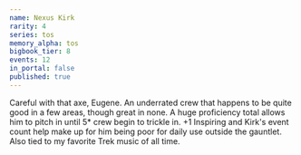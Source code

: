 ```yaml
---
name: Nexus Kirk
rarity: 4
series: tos
memory_alpha: tos
bigbook_tier: 8
events: 12
in_portal: false
published: true
---
```


Careful with that axe, Eugene. An underrated crew that happens to be quite good in a few areas, though great in none. A huge proficiency total allows him to pitch in until 5* crew begin to trickle in. +1 Inspiring and Kirk's event count help make up for him being poor for daily use outside the gauntlet. Also tied to my favorite Trek music of all time.
